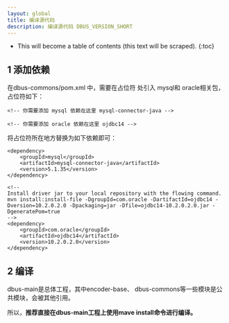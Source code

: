 ```yaml
---
layout: global
title: 编译源代码
description: 编译源代码 DBUS_VERSION_SHORT
---
```


* This will become a table of contents (this text will be scraped).
 {:toc}
## 1 添加依赖

在dbus-commons/pom.xml 中，需要在占位符 处引入 mysql和 oracle相关包， 占位符如下：

```
<!-- 你需要添加 mysql 依赖在这里 mysql-connector-java -->

<!-- 你需要添加 oracle 依赖在这里 ojdbc14 -->
```

将占位符所在地方替换为如下依赖即可：

```
<dependency>
    <groupId>mysql</groupId>
    <artifactId>mysql-connector-java</artifactId>
    <version>5.1.35</version>
</dependency>

<!--
Install driver jar to your local repository with the flowing command.
mvn install:install-file -DgroupId=com.oracle -DartifactId=ojdbc14 -Dversion=10.2.0.2.0 -Dpackaging=jar -Dfile=ojdbc14-10.2.0.2.0.jar -DgeneratePom=true
-->
<dependency>
    <groupId>com.oracle</groupId>
    <artifactId>ojdbc14</artifactId>
    <version>10.2.0.2.0</version>
</dependency>
```



## 2 编译

dbus-main是总体工程，其中encoder-base、 dbus-commons等一些模块是公共模块，会被其他引用。

所以，**推荐直接在dbus-main工程上使用mave install命令进行编译。**
